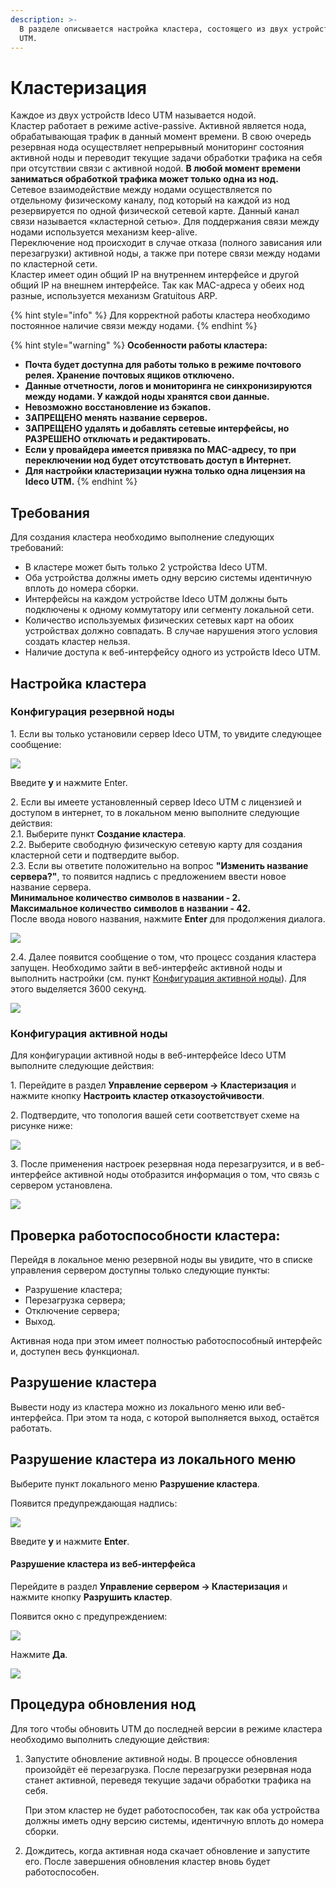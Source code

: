 ```yaml
---
description: >-
  В разделе описывается настройка кластера, состоящего из двух устройств Ideco
  UTM.
---
```


# Кластеризация

Каждое из двух устройств Ideco UTM называется нодой.\
Кластер работает в режиме active-passive. Активной является нода, обрабатывающая трафик в данный момент времени. В свою очередь резервная нода осуществляет непрерывный мониторинг состояния активной ноды и переводит текущие задачи обработки трафика на себя при отсутствии связи с активной нодой. **В любой момент времени заниматься обработкой трафика может только одна из нод.**\
Сетевое взаимодействие между нодами осуществляется по отдельному физическому каналу, под который на каждой из нод резервируется по одной физической сетевой карте. Данный канал связи называется «кластерной сетью». Для поддержания связи между нодами используется механизм keep-alive.\
Переключение нод происходит в случае отказа (полного зависания или перезагрузки) активной ноды, а также при потере связи между нодами по кластерной сети.\
Кластер имеет один общий IP на внутреннем интерфейсе и другой общий IP на внешнем интерфейсе. Так как MAC-адреса у обеих нод разные, используется механизм Gratuitous ARP.

{% hint style="info" %}
Для корректной работы кластера необходимо постоянное наличие связи между нодами.
{% endhint %}

{% hint style="warning" %}
**Особенности работы кластера:**

* **Почта будет доступна для работы только в режиме почтового релея. Хранение почтовых ящиков отключено.**
* **Данные отчетности, логов и мониторинга не синхронизируются между нодами. У каждой ноды хранятся свои данные.**
* **Невозможно восстановление из бэкапов.**
* **ЗАПРЕЩЕНО менять название серверов.**
* **ЗАПРЕЩЕНО удалять и добавлять сетевые интерфейсы, но РАЗРЕШЕНО отключать и редактировать.**
* **Если у провайдера имеется привязка по MAC-адресу, то при переключении нод будет отсутствовать доступ в Интернет.**
* **Для настройки кластеризации нужна только одна лицензия на Ideco UTM.**
{% endhint %}

## Требования

Для создания кластера необходимо выполнение следующих требований:

* В кластере может быть только 2 устройства Ideco UTM.
* Оба устройства должны иметь одну версию системы идентичную вплоть до номера сборки.
* Интерфейсы на каждом устройстве Ideco UTM должны быть подключены к одному коммутатору или сегменту локальной сети.
* Количество используемых физических сетевых карт на обоих устройствах должно совпадать. В случае нарушения этого условия создать кластер нельзя.
* Наличие доступа к веб-интерфейсу одного из устройств Ideco UTM.

## Настройка кластера

### Конфигурация резервной ноды

1\. Если вы только установили сервер Ideco UTM, то увидите следующее сообщение:

![](../.gitbook/assets/cluster-passive.png)

Введите **y** и нажмите Enter.

2\. Если вы имеете установленный сервер Ideco UTM с лицензией и доступом в интернет, то в локальном меню выполните следующие действия:\
2.1. Выберите пункт **Создание кластера**.\
2.2. Выберите свободную физическую сетевую карту для создания кластерной сети и подтвердите выбор.\
2.3. Если вы ответите положительно на вопрос **"Изменить название сервера?"**, то появится надпись с предложением ввести новое название сервера.\
**Минимальное количество символов в названии - 2.**\
**Максимальное количество символов в названии - 42.**\
После ввода нового названия, нажмите **Enter** для продолжения диалога.

![](../.gitbook/assets/cluster-local-menu-v2.jpg)

2.4. Далее появится сообщение о том, что процесс создания кластера запущен. Необходимо зайти в веб-интерфейс активной ноды и выполнить настройки (см. пункт [Конфигурация активной ноды](cluster.md#konfiguraciya-aktivnoi-nody)). Для этого выделяется 3600 секунд.

![](../.gitbook/assets/cluster-create-pocess.png)

### Конфигурация активной ноды

Для конфигурации активной ноды в веб-интерфейсе Ideco UTM выполните следующие действия:

1\. Перейдите в раздел **Управление сервером -> Кластеризация** и нажмите кнопку **Настроить кластер отказоустойчивости**.

2\. Подтвердите, что топология вашей сети соответствует схеме на рисунке ниже:

![](../.gitbook/assets/cluster-topology.png)

3\. После применения настроек резервная нода перезагрузится, и в веб-интерфейсе активной ноды отобразится информация о том, что связь с сервером установлена.

![](../.gitbook/assets/cluster-done.png)

## Проверка работоспособности кластера:

Перейдя в локальное меню резервной ноды вы увидите, что в списке управления сервером доступны только следующие пункты:

* Разрушение кластера;
* Перезагрузка сервера;
* Отключение сервера;
* Выход.

Активная нода при этом имеет полностью работоспособный интерфейс и, доступен весь функционал.

## Разрушение кластера

Вывести ноду из кластера можно из локального меню или веб-интерфейса. При этом та нода, с которой выполняется выход, остаётся работать.

## Разрушение кластера из локального меню

Выберите пункт локального меню **Разрушение кластера**.

Появится предупреждающая надпись:

![](../.gitbook/assets/cluster-warning-local.png)

Введите **y** и нажмите **Enter**.

#### Разрушение кластера из веб-интерфейса

Перейдите в раздел **Управление сервером -> Кластеризация** и нажмите кнопку **Разрушить кластер**.

Появится окно с предупреждением:

![](../.gitbook/assets/cluster-warning.png)

Нажмите **Да**.

![](../.gitbook/assets/cluster-kill.png)

## Процедура обновления нод

Для того чтобы обновить UTM до последней версии в режиме кластера необходимо выполнить следующие действия:

1.  Запустите обновление активной ноды. В процессе обновления произойдёт её перезагрузка. После перезагрузки резервная нода станет активной, переведя текущие задачи обработки трафика на себя.

    При этом кластер не будет работоспособен, так как оба устройства должны иметь одну версию системы, идентичную вплоть до номера сборки.
2. Дождитесь, когда активная нода скачает обновление и запустите его. После завершения обновления кластер вновь будет работоспособен.
